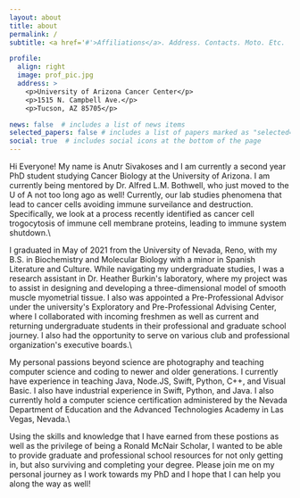 ```yaml
---
layout: about
title: about
permalink: /
subtitle: <a href='#'>Affiliations</a>. Address. Contacts. Moto. Etc.

profile:
  align: right
  image: prof_pic.jpg
  address: >
    <p>University of Arizona Cancer Center</p>
    <p>1515 N. Campbell Ave.</p>
    <p>Tucson, AZ 85705</p>

news: false  # includes a list of news items
selected_papers: false # includes a list of papers marked as "selected={true}"
social: true  # includes social icons at the bottom of the page
---
```


Hi Everyone! My name is Anutr Sivakoses and I am currently a second year PhD student studying Cancer Biology at the University of Arizona. I am currently being mentored by Dr. Alfred L.M. Bothwell, who just moved to the U of A not too long ago as well! Currently, our lab studies phenomena that lead to cancer cells avoiding immune surveilance and destruction. Specifically, we look at a process recently identified as cancer cell trogocytosis of immune cell membrane proteins, leading to immune system shutdown.\

I graduated in May of 2021 from the University of Nevada, Reno, with my B.S. in Biochemistry and Molecular Biology with a minor in Spanish Literature and Culture. While navigating my undergraduate studies, I was a research assistant in Dr. Heather Burkin's laboratory, where my project was to assist in designing and developing a three-dimensional model of smooth muscle myometrial tissue. I also was appointed a Pre-Professional Advisor under the university's Exploratory and Pre-Professional Advising Center, where I collaborated with incoming freshmen as well as current and returning undergraduate students in their professional and graduate school journey. I also had the opportunity to serve on various club and professional organization's executive boards.\

My personal passions beyond science are photography and teaching computer science and coding to newer and older generations. I currently have experience in teaching Java, Node.JS, Swift, Python, C++, and Visual Basic. I also have industrial experience in Swift, Python, and Java. I also currently hold a computer science certification administered by the Nevada Department of Education and the Advanced Technologies Academy in Las Vegas, Nevada.\

Using the skills and knowledge that I have earned from these postions as well as the privilege of being a Ronald McNair Scholar, I wanted to be able to provide graduate and professional school resources for not only getting in, but also surviving and completing your degree. Please join me on my personal journey as I work towards my PhD and I hope that I can help you along the way as well!
